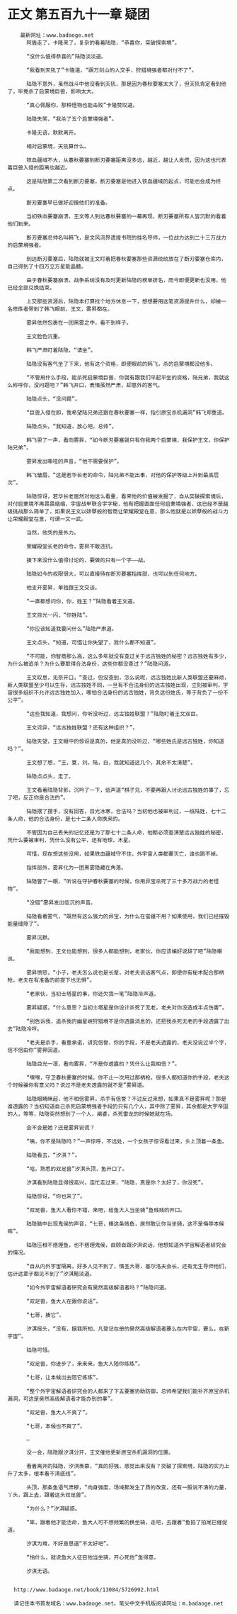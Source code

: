 # 正文 第五百九十一章 疑团
        最新网址：www.badaoge.net
          阿盾走了，卡隆来了，复杂的看着陆隐，“恭喜你，突破探索境”。
      
          “没什么值得恭喜的”陆隐淡淡道。
      
          “我看到天犼了”卡隆道，“跟万剑山的人交手，狩猎境强者都对付不了”。
      
          陆隐不意外，虽然战斗中他没看到天犼，那是因为春秋要塞太大了，但天犼肯定看到他了，毕竟杀了启蒙境巨兽，影响太大。
      
          “真心佩服你，那种怪物也能击败”卡隆赞叹道。
      
          陆隐失笑，“我杀了五个启蒙境强者”。
      
          卡隆无语，默默离开。
      
          相对启蒙境，天犼算什么。
      
          铁血疆域不大，从春秋要塞到断刃要塞距离没多远，越近，越让人发慌，因为这也代表着巨兽入侵的距离也越近。
      
          这是陆隐第二次看到断刃要塞，断刃要塞是他进入铁血疆域的起点，可能也会成为终点。
      
          断刃要塞早已做好迎接他们的准备。
      
          当初铁血要塞崩溃，王文等人到达春秋要塞的一幕再现，断刃要塞所有人皆沉默的看着他们到来。
      
          断刃要塞总帅名叫韩飞，是文风流界遗煌书院的挂名导师，一位战力达到二十三万战力的启蒙境强者。
      
          到达断刃要塞后，陆隐就被王文盯着把春秋要塞那些资源统统放在了断刃要塞仓库内，自己得到了十四万立方星能晶髓。
      
          由于春秋要塞崩溃，战争系统没有及时更新陆隐的榜单排名，而今即便更新也没用，他已经全部兑换结束。
      
          上交那些资源后，陆隐本打算找个地方休息一下，想想要用这笔资源提升什么，却被一名修炼者带到了韩飞眼前，王文，雾昇都在。
      
          雾昇依然包裹在一团黑雾之中，看不到样子。
      
          王文脸色沉重。
      
          韩飞严肃盯着陆隐，“请坐”。
      
          陆隐没有客气坐了下来，他有这个资格，即便眼前的韩飞，杀的启蒙境都没他多。
      
          “不管用什么手段，能杀死启蒙境巨兽，你就有跟我们平起平坐的资格，陆兄弟，我就这么称呼你，没问题吧？”韩飞开口，表情虽然严肃，却意外的客气。
      
          陆隐点头，“没问题”。
      
          “巨兽入侵在即，我希望陆兄弟还跟在春秋要塞一样，指引原宝杀机漏洞”韩飞郑重道。
      
          陆隐点头，“我知道，放心吧，总帅”。
      
          韩飞恩了一声，看向雾昇，“如今断刃要塞就只有你我两个启蒙境，我保护王文，你保护陆兄弟”。
      
          雾昇发出嘶哑的声音，“他不需要保护”。
      
          韩飞皱眉，“这是若华长老的命令，陆兄弟不能出事，对他的保护等级上升到最高层次”。
      
          陆隐惊讶，若华长老居然对他这么看重，看来他的价值被发掘了，自从突破探索境后，对付启蒙境不再畏畏缩缩，宇宙战甲联合宇字秘，他有把握直面任何启蒙境强者，这已经不是越级挑战那么简单了，如果说王文以妖孽般的智商让荣耀殿堂在意，那么他就是以妖孽般的战斗力让荣耀殿堂在意，可谓一文一武。
      
          当然，他凭的是外力。
      
          荣耀殿堂长老的命令，雾昇不敢违抗。
      
          接下来没什么值得讨论的，要做的只有一个字——战。
      
          陆隐如今的权限很大，可以直接待在断刃要塞指挥部，也可以到任何地方。
      
          他支开雾昇，单独跟王文交谈。
      
          “一直都想问你，你，姓王？”陆隐看着王文道。
      
          王文目光一闪，“你姓陆”。
      
          “你应该知道我要问什么”陆隐严肃道。
      
          王文点头，“知道，可惜让你失望了，我什么都不知道”。
      
          “不可能，你智商那么高，这么多年就没有查过关于远古独姓的秘密？远古独姓有多少，为什么被追杀？为什么要取得合法身份，这些你都没查过？”陆隐问道。
      
          王文叹息，无奈开口，“查过，但没查到，怎么说呢，远古独姓比新人类联盟还要麻烦，新人类联盟至少可以生存，远古独姓不同，一旦有不合法身份的远古独姓出现，立刻被审判，宇宙很多组织不允许远古独姓加入，哪怕合法身份的远古独姓，背负这份姓氏，等于背负了一份不公平”。
      
          “这些我知道，我想问，你听没听过，远古独姓联盟？”陆隐盯着王文双目。
      
          王文诧异，“远古独姓联盟？还有这种组织？”。
      
          陆隐失望，王文眼中的惊讶是真的，他是真的没听过，“哪些姓氏是远古独姓，你知道吗？”。
      
          王文想了想，“王，夏，刘，陆，白，我就知道这几个，其余不太清楚”。
      
          陆隐点点头，走了。
      
          王文看着陆隐背影，沉吟了一下，低声道“棋子兄，不要再跟人讨论远古独姓的事了，忘了吧，反正你是合法的”。
      
          陆隐摆了摆手，没有回答，目光冰寒，合法吗？当初他也被审判过，一纸陆姓，七十二条人命，他的合法身份，是七十二条人命换来的。
      
          不管因为自己丢失的记忆还是为了那七十二条人命，他都必须查清楚远古独姓的秘密，凭什么要被审判，凭什么没有公平，还有地球，木星。
      
          可惜，现在想这些没用，如果铁血疆域守不住，外宇宙人类都要灭亡，谁也跑不掉。
      
          指挥部外，雾昇化为一团黑雾隐藏在角落。
      
          陆隐瞥了一眼，“听说在守护春秋要塞的时候，你用异宝杀死了三十多万战力的老怪物”。
      
          “没错”雾昇发出低沉的声音。
      
          陆隐看着雾气，“既然有这么强力的异宝，为什么在蛮疆不用？如果使用，我们已经摧毁能量缝隙了”。
      
          雾昇沉默。
      
          “我能想到，王文也能想到，很多人都能想到，老家伙，你应该编好说辞了吧”陆隐嘲讽。
      
          雾昇愤怒，“小子，老夫怎么说也是长辈，对老夫说话客气点，即便你有秘术配合那柄枪，老夫在有准备的前提下也无惧”。
      
          “老家伙，当初士塔星的事，你还欠我一笔”陆隐冷声道。
      
          雾昇疑惑，“什么意思？当初士塔星是你设计杀死了无老，老夫对你没造成半点伤害”。
      
          “别告诉我，追杀我的幽星峡狩猎境不是你透露消息的，还把我杀死无老的手段透露了出去”陆隐冷哼。
      
          “老夫是杀手，看重承诺，讲究信誉，你的手段，不是老夫透露的，老夫没说过半个字，信不信由你”雾昇回道。
      
          陆隐目光一凛，看向雾昇，“不是你透露的？凭什么让我相信？”。
      
          “嘿嘿，守卫春秋要塞的时候，你不止一次用过那柄枪，很多人都知道你的手段，老夫这个时候骗你有意义吗？说过不是老夫透露的就不是”雾昇道。
      
          陆隐眼睛眯起，他不相信雾昇，杀手有信誉？不过反过来想，如果真不是雾昇呢？那是谁透露的？当初知道自己杀死启蒙境强者手段的只有几个人，其中除了雾昇，其余都是大宇帝国的人，等等，陆隐突然想到了一个人，阐婆，杀死雷龙的时候她就在场。
      
          会不会是她？还是雾昇说谎？
      
          “咦，你不是陆隐吗？”一声惊呼，不远处，一个女孩子惊讶看过来，头上顶着一条鱼。
      
          陆隐看去，“汐淇？”。
      
          “哈，熟悉的双足兽”汐淇头顶，鱼开口了。
      
          汐淇看到陆隐显得很高兴，连忙走过来，“陆隐，真是你？太好了，你没死”。
      
          陆隐惊讶，“你也来了”。
      
          “双足兽，鱼大人看你不错，来吧，给鱼大人当坐骑”鱼贱贱的开口。
      
          陆隐脑中出现鬼侯的声音，“七哥，揍这条贱鱼，居然敢让你当坐骑，这不是侮辱本候嘛”。
      
          陆隐压根不搭理鱼，也不搭理鬼侯，自顾自跟汐淇说话，他想知道外宇宙解语者研究会的情况。
      
          “自从内外宇宙隔离，好多人见不到了，情圣大哥，基尔洛夫会长，还有无生导师他们，估计这辈子都见不到了”汐淇黯淡道。
      
          “如今外宇宙解语者研究会有昊然高级解语者吗？”陆隐问道。
      
          “双足兽，鱼大人在跟你说话”。
      
          “七哥，揍它”。
      
          汐淇摇头，“没有，据我所知，凡登记在册的昊然高级解语者要么在内宇宙，要么，在新宇宙”。
      
          陆隐可惜。
      
          “双足兽，你进步了，来来来，鱼大人陪你练练”。
      
          “七哥，让本候出去陪它练练”。
      
          “整个外宇宙解语者研究会的人都来了下五要塞协助防御，总帅希望我们能补齐原宝杀机漏洞，可这是昊然高级解语者才能办到的事”。
      
          “双足兽，鱼大人不爽了”。
      
          “七哥，本候也不爽了”。
      
          …
      
          没一会，陆隐跟汐淇分开，王文催他更新原宝杀机漏洞的位置。
      
          看着离开的陆隐，汐淇羡慕，“真的好强，感觉出来没有？突破了探索境，陆隐的实力上升了太多，根本看不清底线”。
      
          头顶，那条鱼语气肃穆，“肉身强度，场域都发生了质的改变，还有一股说不清的力量，丫头，跟上去，跟着这头双足兽”。
      
          “为什么？”汐淇疑惑。
      
          “笨，跟着他才能活命，鱼大人可不想频繁的换坐骑，走吧，去跟着”鱼拍了拍尾巴催促道。
      
          汐淇为难，不好意思道“不太好吧”。
      
          “怕什么，就说鱼大人征召他当坐骑，开心死他”鱼得意。
      
          汐淇无语。
      
      
      http://www.badaoge.net/book/13084/5726992.html
      
      请记住本书首发域名：www.badaoge.net。笔尖中文手机版阅读网址：m.badaoge.net